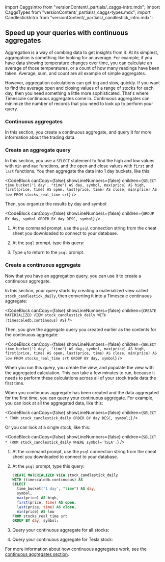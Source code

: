 
import CaggsIntro from "versionContent/_partials/_caggs-intro.mdx";
import CaggsTypes from "versionContent/_partials/_caggs-types.mdx";
import CandlestickIntro from "versionContent/_partials/_candlestick_intro.mdx";

## Speed up your queries with continuous aggregates

Aggregation is a way of combing data to get insights from it. At its simplest,
aggregation is something like looking for an average. For example, if you have
data showing temperature changes over time, you can calculate an average of
those temperatures, or a count of how many readings have been taken. Average,
sum, and count are all example of simple aggregates.

However, aggregation calculations can get big and slow, quickly. If you want to
find the average open and closing values of a range of stocks for each day, then
you need something a little more sophisticated. That's where Timescale
continuous aggregates come in. Continuous aggregates can minimize the number of
records that you need to look up to perform your query.

### Continuous aggregates

<CaggsIntro />

<CaggsTypes />

In this section, you create a continuous aggregate, and query it for more
information about the trading data.

<!-- Removing the average stock price procedure. --LKB 20230828

## Find average stock prices for the last week

Timescale has custom SQL functions that can help make time-series analysis
easier and faster. In this section, you'll learn about another common
Timescale function, `time_bucket` which allows you to take a time column and
"bucket" the values based on an interval of your choice.

Time bucketing is useful for data like stock data which has a lot of
information. Instead of looking at each trade individually, you can combine the
data into bigger buckets and look at, for example, the data for each day. You
can then perform an aggregation and, for example, get the average of the
values for each day.

In this section, you time bucket the entire dataset for the last week into
days, and calculate the average of each bucket:

<CodeBlock canCopy={false} showLineNumbers={false} children={`
SELECT
  time_bucket('1 day', time) AS bucket,
  symbol,
  avg(price)
FROM stocks_real_time srt
WHERE time > now() - INTERVAL '1 week'
`} />

Then, you organize the results by bucket and symbol:

<CodeBlock canCopy={false} showLineNumbers={false} children={`
GROUP BY bucket, symbol
ORDER BY bucket, symbol
`} />

<Procedure>

1.  At the command prompt, use the `psql` connection string from the cheat sheet
    you downloaded to connect to your database.
1.  At the `psql` prompt, type this query:

    <TryItOutCodeBlock queryId="getting-started-week-average" />

</Procedure>

You might notice that the `bucket` column doesn't start at the time that you run
the query. For more information about how time buckets are calculated, see the
[time bucketing section][time-buckets].

-->

### Create an aggregate query

<CandlestickIntro />

In this section, you use a `SELECT` statement to find the high and low values
with `min` and `max` functions, and the open and close values with `first` and
`last` functions. You then aggregate the data into 1 day buckets, like this:

<CodeBlock canCopy={false} showLineNumbers={false} children={`
SELECT
  time_bucket('1 day', "time") AS day,
  symbol,
  max(price) AS high,
  first(price, time) AS open,
  last(price, time) AS close,
  min(price) AS low
FROM stocks_real_time srt
`} />

Then, you organize the results by day and symbol:

<CodeBlock canCopy={false} showLineNumbers={false} children={`
GROUP BY day, symbol
ORDER BY day DESC, symbol
`} />

<Procedure>

1.  At the command prompt, use the `psql` connection string from the cheat sheet
    you downloaded to connect to your database.
1.  At the `psql` prompt, type this query:

    <TryItOutCodeBlock queryId="getting-started-srt-aggregation" />

1.  Type `q` to return to the `psql` prompt.

</Procedure>

### Create a continuous aggregate

Now that you have an aggregation query, you can use it to create a continuous
aggregate.

In this section, your query starts by creating a materialized view called
`stock_candlestick_daily`, then converting it into a Timescale continuous
aggregate:

<CodeBlock canCopy={false} showLineNumbers={false} children={`
CREATE MATERIALIZED VIEW stock_candlestick_daily
WITH (timescaledb.continuous) AS
`} />

Then, you give the aggregate query you created earlier as the contents for the
continuous aggregate:

<CodeBlock canCopy={false} showLineNumbers={false} children={`
SELECT
  time_bucket('1 day', "time") AS day,
  symbol,
  max(price) AS high,
  first(price, time) AS open,
  last(price, time) AS close,
  min(price) AS low
FROM stocks_real_time srt
GROUP BY day, symbol
`} />

When you run this query, you create the view, and populate the view with the
aggregated calculation. This can take a few minutes to run, because it needs to
perform these calculations across all of your stock trade data the first time.

When you continuous aggregate has been created and the data aggregated for the
first time, you can query your continuous aggregate. For example, you can look
at all the aggregated data, like this:

<CodeBlock canCopy={false} showLineNumbers={false} children={`
SELECT * FROM stock_candlestick_daily
  ORDER BY day DESC, symbol;
`} />

Or you can look at a single stock, like this:

<CodeBlock canCopy={false} showLineNumbers={false} children={`
SELECT * FROM stock_candlestick_daily
WHERE symbol='TSLA';
`} />

<Procedure>

1.  At the command prompt, use the `psql` connection string from the cheat sheet
    you downloaded to connect to your database.
1.  At the `psql` prompt, type this query:

    ```sql
    CREATE MATERIALIZED VIEW stock_candlestick_daily
    WITH (timescaledb.continuous) AS
    SELECT
      time_bucket('1 day', "time") AS day,
      symbol,
      max(price) AS high,
      first(price, time) AS open,
      last(price, time) AS close,
      min(price) AS low
    FROM stocks_real_time srt
    GROUP BY day, symbol;
    ```

1.  Query your continuous aggregate for all stocks:

    <TryItOutCodeBlock queryId="getting-started-cagg" />

1.  Query your continuous aggregate for Tesla stock:

    <TryItOutCodeBlock queryId="getting-started-cagg-tesla" />

</Procedure>

For more information about how continuous aggregates work, see the
[continuous aggregates section][continuous-aggregates].

[continuous-aggregates]: /use-timescale/:currentVersion:/continuous-aggregates
[time-buckets]: /use-timescale/:currentVersion:/time-buckets/

